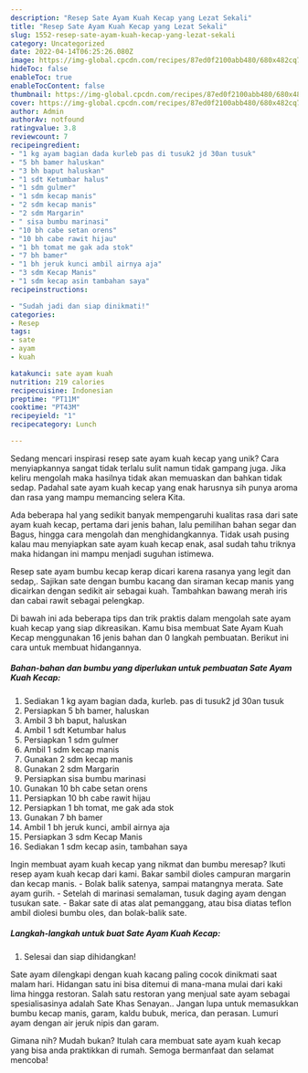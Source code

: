 ```yaml
---
description: "Resep Sate Ayam Kuah Kecap yang Lezat Sekali"
title: "Resep Sate Ayam Kuah Kecap yang Lezat Sekali"
slug: 1552-resep-sate-ayam-kuah-kecap-yang-lezat-sekali
category: Uncategorized
date: 2022-04-14T06:25:26.080Z
image: https://img-global.cpcdn.com/recipes/87ed0f2100abb480/680x482cq70/sate-ayam-kuah-kecap-foto-resep-utama.jpg
hideToc: false
enableToc: true
enableTocContent: false
thumbnail: https://img-global.cpcdn.com/recipes/87ed0f2100abb480/680x482cq70/sate-ayam-kuah-kecap-foto-resep-utama.jpg
cover: https://img-global.cpcdn.com/recipes/87ed0f2100abb480/680x482cq70/sate-ayam-kuah-kecap-foto-resep-utama.jpg
author: Admin
authorAv: notfound
ratingvalue: 3.8
reviewcount: 7
recipeingredient:
- "1 kg ayam bagian dada kurleb pas di tusuk2 jd 30an tusuk"
- "5 bh bamer haluskan"
- "3 bh baput haluskan"
- "1 sdt Ketumbar halus"
- "1 sdm gulmer"
- "1 sdm kecap manis"
- "2 sdm kecap manis"
- "2 sdm Margarin"
- " sisa bumbu marinasi"
- "10 bh cabe setan orens"
- "10 bh cabe rawit hijau"
- "1 bh tomat me gak ada stok"
- "7 bh bamer"
- "1 bh jeruk kunci ambil airnya aja"
- "3 sdm Kecap Manis"
- "1 sdm kecap asin tambahan saya"
recipeinstructions:

- "Sudah jadi dan siap dinikmati!"
categories:
- Resep
tags:
- sate
- ayam
- kuah

katakunci: sate ayam kuah 
nutrition: 219 calories
recipecuisine: Indonesian
preptime: "PT11M"
cooktime: "PT43M"
recipeyield: "1"
recipecategory: Lunch

---
```





Sedang mencari inspirasi resep sate ayam kuah kecap yang unik? Cara menyiapkannya sangat tidak terlalu sulit namun tidak gampang juga. Jika keliru mengolah maka hasilnya tidak akan memuaskan dan bahkan tidak sedap. Padahal sate ayam kuah kecap yang enak harusnya sih punya aroma dan rasa yang mampu memancing selera Kita.





Ada beberapa hal yang sedikit banyak mempengaruhi kualitas rasa dari sate ayam kuah kecap, pertama dari jenis bahan, lalu pemilihan bahan segar dan Bagus, hingga cara mengolah dan menghidangkannya. Tidak usah pusing kalau mau menyiapkan sate ayam kuah kecap enak,      asal sudah tahu triknya maka hidangan ini mampu menjadi suguhan istimewa.














Resep sate ayam bumbu kecap kerap dicari karena rasanya yang legit dan sedap,. Sajikan sate dengan bumbu kacang dan siraman kecap manis yang dicairkan dengan sedikit air sebagai kuah. Tambahkan bawang merah iris dan cabai rawit sebagai pelengkap.






Di bawah ini ada beberapa tips dan trik praktis dalam mengolah sate ayam kuah kecap yang siap dikreasikan. Kamu bisa membuat Sate Ayam Kuah Kecap menggunakan 16 jenis bahan dan 0 langkah pembuatan. Berikut ini cara untuk membuat hidangannya.

<!--inarticleads1-->

##### Bahan-bahan dan bumbu yang diperlukan untuk pembuatan Sate Ayam Kuah Kecap:

1. Sediakan 1 kg ayam bagian dada, kurleb. pas di tusuk2 jd 30an tusuk
1. Persiapkan 5 bh bamer, haluskan
1. Ambil 3 bh baput, haluskan
1. Ambil 1 sdt Ketumbar halus
1. Persiapkan 1 sdm gulmer
1. Ambil 1 sdm kecap manis
1. Gunakan 2 sdm kecap manis
1. Gunakan 2 sdm Margarin
1. Persiapkan  sisa bumbu marinasi
1. Gunakan 10 bh cabe setan orens
1. Persiapkan 10 bh cabe rawit hijau
1. Persiapkan 1 bh tomat, me gak ada stok
1. Gunakan 7 bh bamer
1. Ambil 1 bh jeruk kunci, ambil airnya aja
1. Persiapkan 3 sdm Kecap Manis
1. Sediakan 1 sdm kecap asin, tambahan saya


Ingin membuat ayam kuah kecap yang nikmat dan bumbu meresap? Ikuti resep ayam kuah kecap dari kami. Bakar sambil dioles campuran margarin dan kecap manis. - Bolak balik satenya, sampai matangnya merata. Sate ayam gurih. - Setelah di marinasi semalaman, tusuk daging ayam dengan tusukan sate. - Bakar sate di atas alat pemanggang, atau bisa diatas teflon ambil diolesi bumbu oles, dan bolak-balik sate. 

<!--inarticleads2-->

##### Langkah-langkah untuk buat Sate Ayam Kuah Kecap:


1. Selesai dan siap dihidangkan!

Sate ayam dilengkapi dengan kuah kacang paling cocok dinikmati saat malam hari. Hidangan satu ini bisa ditemui di mana-mana mulai dari kaki lima hingga restoran. Salah satu restoran yang menjual sate ayam sebagai spesialisasinya adalah Sate Khas Senayan.. Jangan lupa untuk memasukkan bumbu kecap manis, garam, kaldu bubuk, merica, dan perasan. Lumuri ayam dengan air jeruk nipis dan garam. 

Gimana nih? Mudah bukan? Itulah cara membuat sate ayam kuah kecap yang bisa anda praktikkan di rumah. Semoga bermanfaat dan selamat mencoba!
